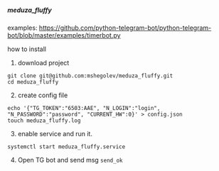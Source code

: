 ##### meduza_fluffy
examples:
https://github.com/python-telegram-bot/python-telegram-bot/blob/master/examples/timerbot.py

how to install
1. download project 

```
git clone git@github.com:mshegolev/meduza_fluffy.git
cd meduza_fluffy
```

2. create config file

```
echo '{"TG_TOKEN":"6503:AAE", "N_LOGIN":"login", "N_PASSWORD":"password", "CURRENT_HW":0}' > config.json
touch meduza_fluffy.log
```

3. enable service and run it.

```
systemctl start meduza_fluffy.service
```

4. Open TG bot and send msg `send_ok` 
